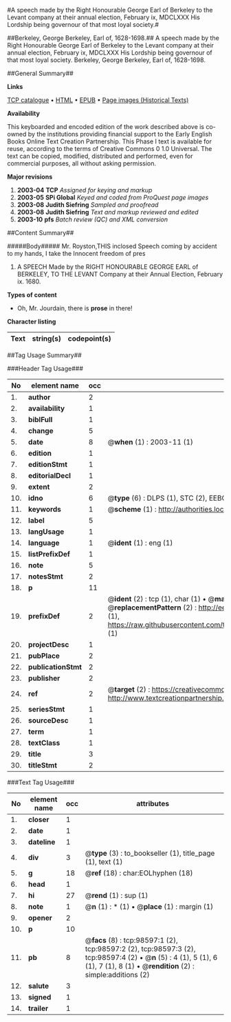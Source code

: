 #A speech made by the Right Honourable George Earl of Berkeley to the Levant company at their annual election, February ix, MDCLXXX His Lordship being governour of that most loyal society.#

##Berkeley, George Berkeley, Earl of, 1628-1698.##
A speech made by the Right Honourable George Earl of Berkeley to the Levant company at their annual election, February ix, MDCLXXX His Lordship being governour of that most loyal society.
Berkeley, George Berkeley, Earl of, 1628-1698.

##General Summary##

**Links**

[TCP catalogue](http://www.ota.ox.ac.uk/tcp/)  • 
[HTML](http://tei.it.ox.ac.uk/tcp/Texts-HTML/free/A27/A27460.html)  • 
[EPUB](http://tei.it.ox.ac.uk/tcp/Texts-EPUB/free/A27/A27460.epub) • 
[Page images (Historical Texts)](https://data.historicaltexts.jisc.ac.uk/view?pubId=eebo-13229486e&pageId=eebo-13229486e-98597-1)

**Availability**

This keyboarded and encoded edition of the
	       work described above is co-owned by the institutions
	       providing financial support to the Early English Books
	       Online Text Creation Partnership. This Phase I text is
	       available for reuse, according to the terms of Creative
	       Commons 0 1.0 Universal. The text can be copied,
	       modified, distributed and performed, even for
	       commercial purposes, all without asking permission.

**Major revisions**

1. __2003-04__ __TCP__ *Assigned for keying and markup*
1. __2003-05__ __SPi Global__ *Keyed and coded from ProQuest page images*
1. __2003-08__ __Judith Siefring__ *Sampled and proofread*
1. __2003-08__ __Judith Siefring__ *Text and markup reviewed and edited*
1. __2003-10__ __pfs__ *Batch review (QC) and XML conversion*

##Content Summary##

#####Body#####
Mr. Royston,THIS inclosed Speech coming by accident to my hands, I take the Innocent freedom of pres
1. A SPEECH Made by the RIGHT HONOURABLE GEORGE EARL of BERKELEY, TO THE LEVANT Company at their Annual Election, February ix. 1680.

**Types of content**

  * Oh, Mr. Jourdain, there is **prose** in there!

**Character listing**


|Text|string(s)|codepoint(s)|
|---|---|---|

##Tag Usage Summary##

###Header Tag Usage###

|No|element name|occ|attributes|
|---|---|---|---|
|1.|__author__|2||
|2.|__availability__|1||
|3.|__biblFull__|1||
|4.|__change__|5||
|5.|__date__|8| @__when__ (1) : 2003-11 (1)|
|6.|__edition__|1||
|7.|__editionStmt__|1||
|8.|__editorialDecl__|1||
|9.|__extent__|2||
|10.|__idno__|6| @__type__ (6) : DLPS (1), STC (2), EEBO-CITATION (1), OCLC (1), VID (1)|
|11.|__keywords__|1| @__scheme__ (1) : http://authorities.loc.gov/ (1)|
|12.|__label__|5||
|13.|__langUsage__|1||
|14.|__language__|1| @__ident__ (1) : eng (1)|
|15.|__listPrefixDef__|1||
|16.|__note__|5||
|17.|__notesStmt__|2||
|18.|__p__|11||
|19.|__prefixDef__|2| @__ident__ (2) : tcp (1), char (1)  •  @__matchPattern__ (2) : ([0-9\-]+):([0-9IVX]+) (1), (.+) (1)  •  @__replacementPattern__ (2) : http://eebo.chadwyck.com/downloadtiff?vid=$1&page=$2 (1), https://raw.githubusercontent.com/textcreationpartnership/Texts/master/tcpchars.xml#$1 (1)|
|20.|__projectDesc__|1||
|21.|__pubPlace__|2||
|22.|__publicationStmt__|2||
|23.|__publisher__|2||
|24.|__ref__|2| @__target__ (2) : https://creativecommons.org/publicdomain/zero/1.0/ (1), http://www.textcreationpartnership.org/docs/. (1)|
|25.|__seriesStmt__|1||
|26.|__sourceDesc__|1||
|27.|__term__|1||
|28.|__textClass__|1||
|29.|__title__|3||
|30.|__titleStmt__|2||


###Text Tag Usage###

|No|element name|occ|attributes|
|---|---|---|---|
|1.|__closer__|1||
|2.|__date__|1||
|3.|__dateline__|1||
|4.|__div__|3| @__type__ (3) : to_bookseller (1), title_page (1), text (1)|
|5.|__g__|18| @__ref__ (18) : char:EOLhyphen (18)|
|6.|__head__|1||
|7.|__hi__|27| @__rend__ (1) : sup (1)|
|8.|__note__|1| @__n__ (1) : * (1)  •  @__place__ (1) : margin (1)|
|9.|__opener__|2||
|10.|__p__|10||
|11.|__pb__|8| @__facs__ (8) : tcp:98597:1 (2), tcp:98597:2 (2), tcp:98597:3 (2), tcp:98597:4 (2)  •  @__n__ (5) : 4 (1), 5 (1), 6 (1), 7 (1), 8 (1)  •  @__rendition__ (2) : simple:additions (2)|
|12.|__salute__|3||
|13.|__signed__|1||
|14.|__trailer__|1||
